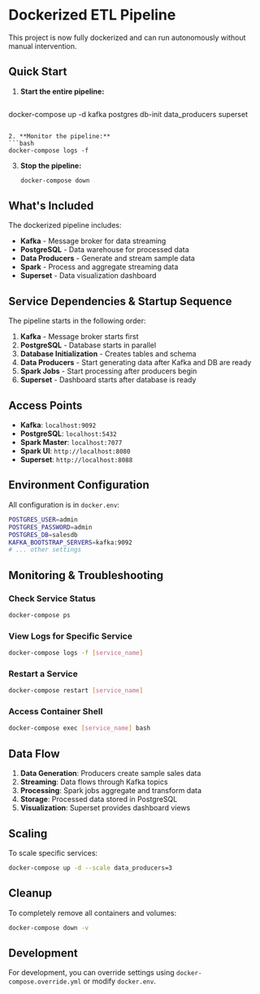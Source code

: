 # Dockerized ETL Pipeline

This project is now fully dockerized and can run autonomously without manual intervention.

## Quick Start

1. **Start the entire pipeline:**
   ```bash
  docker-compose up -d kafka postgres db-init data_producers superset
   ```

2. **Monitor the pipeline:**
   ```bash
  docker-compose logs -f
   ```

3. **Stop the pipeline:**
   ```bash
   docker-compose down
   ```

## What's Included

The dockerized pipeline includes:

- **Kafka** - Message broker for data streaming
- **PostgreSQL** - Data warehouse for processed data
- **Data Producers** - Generate and stream sample data
- **Spark** - Process and aggregate streaming data
- **Superset** - Data visualization dashboard

## Service Dependencies & Startup Sequence

The pipeline starts in the following order:

1. **Kafka** - Message broker starts first
2. **PostgreSQL** - Database starts in parallel
3. **Database Initialization** - Creates tables and schema
4. **Data Producers** - Start generating data after Kafka and DB are ready
5. **Spark Jobs** - Start processing after producers begin
6. **Superset** - Dashboard starts after database is ready

## Access Points

- **Kafka**: `localhost:9092`
- **PostgreSQL**: `localhost:5432`
- **Spark Master**: `localhost:7077`
- **Spark UI**: `http://localhost:8080`
- **Superset**: `http://localhost:8088`

## Environment Configuration

All configuration is in `docker.env`:

```bash
POSTGRES_USER=admin
POSTGRES_PASSWORD=admin
POSTGRES_DB=salesdb
KAFKA_BOOTSTRAP_SERVERS=kafka:9092
# ... other settings
```

## Monitoring & Troubleshooting

### Check Service Status
```bash
docker-compose ps
```

### View Logs for Specific Service
```bash
docker-compose logs -f [service_name]
```

### Restart a Service
```bash
docker-compose restart [service_name]
```

### Access Container Shell
```bash
docker-compose exec [service_name] bash
```

## Data Flow

1. **Data Generation**: Producers create sample sales data
2. **Streaming**: Data flows through Kafka topics
3. **Processing**: Spark jobs aggregate and transform data
4. **Storage**: Processed data stored in PostgreSQL
5. **Visualization**: Superset provides dashboard views

## Scaling

To scale specific services:

```bash
docker-compose up -d --scale data_producers=3
```

## Cleanup

To completely remove all containers and volumes:

```bash
docker-compose down -v
```

## Development

For development, you can override settings using `docker-compose.override.yml` or modify `docker.env`.